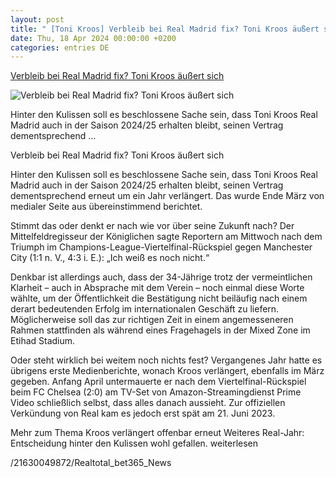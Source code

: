 ```yaml
---
layout: post
title: " [Toni Kroos] Verbleib bei Real Madrid fix? Toni Kroos äußert sich"
date: Thu, 18 Apr 2024 00:00:00 +0200
categories: entries DE
---
```

[Verbleib bei Real Madrid fix? Toni Kroos äußert sich](https://www.realtotal.de/verbleib-bei-real-madrid-fix-toni-kroos-aeussert-sich/)

![Verbleib bei Real Madrid fix? Toni Kroos äußert sich](https://www.realtotal.de/wp-content/uploads/2024/04/toni-kroos-vertrag.jpg)

Hinter den Kulissen soll es beschlossene Sache sein, dass Toni Kroos Real Madrid auch in der Saison 2024/25 erhalten bleibt, seinen Vertrag dementsprechend ...

Verbleib bei Real Madrid fix? Toni Kroos äußert sich

Hinter den Kulissen soll es beschlossene Sache sein, dass Toni Kroos Real Madrid auch in der Saison 2024/25 erhalten bleibt, seinen Vertrag dementsprechend erneut um ein Jahr verlängert. Das wurde Ende März von medialer Seite aus übereinstimmend berichtet.

Stimmt das oder denkt er nach wie vor über seine Zukunft nach? Der Mittelfeldregisseur der Königlichen sagte Reportern am Mittwoch nach dem Triumph im Champions-League-Viertelfinal-Rückspiel gegen Manchester City (1:1 n. V., 4:3 i. E.): „Ich weiß es noch nicht.“

Denkbar ist allerdings auch, dass der 34-Jährige trotz der vermeintlichen Klarheit – auch in Absprache mit dem Verein – noch einmal diese Worte wählte, um der Öffentlichkeit die Bestätigung nicht beiläufig nach einem derart bedeutenden Erfolg im internationalen Geschäft zu liefern. Möglicherweise soll das zur richtigen Zeit in einem angemesseneren Rahmen stattfinden als während eines Fragehagels in der Mixed Zone im Etihad Stadium.

Oder steht wirklich bei weitem noch nichts fest? Vergangenes Jahr hatte es übrigens erste Medienberichte, wonach Kroos verlängert, ebenfalls im März gegeben. Anfang April untermauerte er nach dem Viertelfinal-Rückspiel beim FC Chelsea (2:0) am TV-Set von Amazon-Streamingdienst Prime Video schließlich selbst, dass alles danach aussieht. Zur offiziellen Verkündung von Real kam es jedoch erst spät am 21. Juni 2023.

Mehr zum Thema Kroos verlängert offenbar erneut Weiteres Real-Jahr: Entscheidung hinter den Kulissen wohl gefallen. weiterlesen

/21630049872/Realtotal_bet365_News

